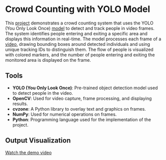 # **Crowd Counting with YOLO Model**

This [project](https://github.com/nasim-raj-laskar/pyth-30/blob/main/Python%2030/Crowd-Counting/main.py) demonstrates a crowd counting system that uses the YOLO (You Only Look Once) [model](https://github.com/nasim-raj-laskar/pyth-30/blob/main/Python%2030/Crowd-Counting/yolo11s.pt) to detect and track people in video frames. The system identifies people entering and exiting a specific area and displays this information in real-time. The model processes each frame of a [video](https://github.com/nasim-raj-laskar/pyth-30/blob/main/Python%2030/Crowd-Counting/people1.avi), drawing bounding boxes around detected individuals and using unique tracking IDs to distinguish them. The flow of people is visualized with colored markers, and the number of people entering and exiting the monitored area is displayed on the frame.

## **Tools**
- **YOLO (You Only Look Once)**: Pre-trained object detection model used to detect people in the video.
- **OpenCV**: Used for video capture, frame processing, and displaying results.
- **cvzone**: A Python library to overlay text and graphics on frames.
- **NumPy**: Used for numerical operations on frames.
- **Python**: Programming language used for the implementation of the project.
 ## Output Visualization
[Watch the demo video](https://github.com/nasim-raj-laskar/pyth-30/blob/main/Python%2030/Crowd-Counting/output.mp4)
